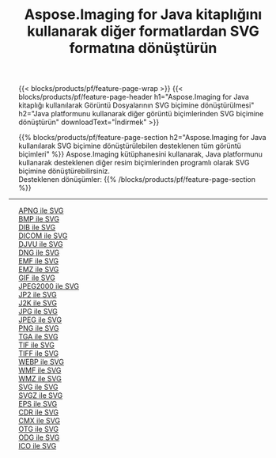 ﻿---
title: Aspose.Imaging for Java kitaplığını kullanarak diğer formatlardan SVG formatına dönüştürün 
weight: 3920
url: /tr/java/conversion/to/svg 
lang: tr
langdirlevel: 2
locales: zh-hans,ja,it,ru,de,es,fr,nl,id,lt,pl,pt,vi,tr,ko,zh-hant,ar,hi,th,sv,cs,uk,he
description: Aspose.Imaging'i kullanarak Java kullanan diğer biçimlerden SVG biçimine dönüştürebilirsiniz
---

{{< blocks/products/pf/feature-page-wrap >}}
{{< blocks/products/pf/feature-page-header h1="Aspose.Imaging for Java kitaplığı kullanılarak Görüntü Dosyalarının SVG biçimine dönüştürülmesi" h2="Java platformunu kullanarak diğer görüntü biçimlerinden SVG biçimine dönüştürün" downloadText="İndirmek" >}}


{{% blocks/products/pf/feature-page-section  h2="Aspose.Imaging for Java kullanılarak SVG biçimine dönüştürülebilen desteklenen tüm görüntü biçimleri" %}}
Aspose.Imaging kütüphanesini kullanarak, Java platformunu kullanarak desteklenen diğer resim biçimlerinden programlı olarak SVG biçimine dönüştürebilirsiniz.
<br/>
Desteklenen dönüşümler:
{{% /blocks/products/pf/feature-page-section %}}
<div class="container-fluid productfamilypage bg-gray">
    <div class="convertypes bg-gray agp-content section">
        <div class="container">
		<hr style="margin-left:-20px;"/>
		<div class="row other-converters">
		    <div class='col-md-2 other-converter remove-lp remove-rp'><a href="/imaging/tr/java/conversion/apng-to-svg" >APNG ile SVG</a></div>
<div class='col-md-2 other-converter remove-lp remove-rp'><a href="/imaging/tr/java/conversion/bmp-to-svg" >BMP ile SVG</a></div>
<div class='col-md-2 other-converter remove-lp remove-rp'><a href="/imaging/tr/java/conversion/dib-to-svg" >DIB ile SVG</a></div>
<div class='col-md-2 other-converter remove-lp remove-rp'><a href="/imaging/tr/java/conversion/dicom-to-svg" >DICOM ile SVG</a></div>
<div class='col-md-2 other-converter remove-lp remove-rp'><a href="/imaging/tr/java/conversion/djvu-to-svg" >DJVU ile SVG</a></div>
<div class='col-md-2 other-converter remove-lp remove-rp'><a href="/imaging/tr/java/conversion/dng-to-svg" >DNG ile SVG</a></div>
<div class='col-md-2 other-converter remove-lp remove-rp'><a href="/imaging/tr/java/conversion/emf-to-svg" >EMF ile SVG</a></div>
<div class='col-md-2 other-converter remove-lp remove-rp'><a href="/imaging/tr/java/conversion/emz-to-svg" >EMZ ile SVG</a></div>
<div class='col-md-2 other-converter remove-lp remove-rp'><a href="/imaging/tr/java/conversion/gif-to-svg" >GIF ile SVG</a></div>
<div class='col-md-2 other-converter remove-lp remove-rp'><a href="/imaging/tr/java/conversion/jpeg2000-to-svg" >JPEG2000 ile SVG</a></div>
<div class='col-md-2 other-converter remove-lp remove-rp'><a href="/imaging/tr/java/conversion/jp2-to-svg" >JP2 ile SVG</a></div>
<div class='col-md-2 other-converter remove-lp remove-rp'><a href="/imaging/tr/java/conversion/j2k-to-svg" >J2K ile SVG</a></div>
<div class='col-md-2 other-converter remove-lp remove-rp'><a href="/imaging/tr/java/conversion/jpg-to-svg" >JPG ile SVG</a></div>
<div class='col-md-2 other-converter remove-lp remove-rp'><a href="/imaging/tr/java/conversion/jpeg-to-svg" >JPEG ile SVG</a></div>
<div class='col-md-2 other-converter remove-lp remove-rp'><a href="/imaging/tr/java/conversion/png-to-svg" >PNG ile SVG</a></div>
<div class='col-md-2 other-converter remove-lp remove-rp'><a href="/imaging/tr/java/conversion/tga-to-svg" >TGA ile SVG</a></div>
<div class='col-md-2 other-converter remove-lp remove-rp'><a href="/imaging/tr/java/conversion/tif-to-svg" >TIF ile SVG</a></div>
<div class='col-md-2 other-converter remove-lp remove-rp'><a href="/imaging/tr/java/conversion/tiff-to-svg" >TIFF ile SVG</a></div>
<div class='col-md-2 other-converter remove-lp remove-rp'><a href="/imaging/tr/java/conversion/webp-to-svg" >WEBP ile SVG</a></div>
<div class='col-md-2 other-converter remove-lp remove-rp'><a href="/imaging/tr/java/conversion/wmf-to-svg" >WMF ile SVG</a></div>
<div class='col-md-2 other-converter remove-lp remove-rp'><a href="/imaging/tr/java/conversion/wmz-to-svg" >WMZ ile SVG</a></div>
<div class='col-md-2 other-converter remove-lp remove-rp'><a href="/imaging/tr/java/conversion/svg-to-svg" >SVG ile SVG</a></div>
<div class='col-md-2 other-converter remove-lp remove-rp'><a href="/imaging/tr/java/conversion/svgz-to-svg" >SVGZ ile SVG</a></div>
<div class='col-md-2 other-converter remove-lp remove-rp'><a href="/imaging/tr/java/conversion/eps-to-svg" >EPS ile SVG</a></div>
<div class='col-md-2 other-converter remove-lp remove-rp'><a href="/imaging/tr/java/conversion/cdr-to-svg" >CDR ile SVG</a></div>
<div class='col-md-2 other-converter remove-lp remove-rp'><a href="/imaging/tr/java/conversion/cmx-to-svg" >CMX ile SVG</a></div>
<div class='col-md-2 other-converter remove-lp remove-rp'><a href="/imaging/tr/java/conversion/otg-to-svg" >OTG ile SVG</a></div>
<div class='col-md-2 other-converter remove-lp remove-rp'><a href="/imaging/tr/java/conversion/odg-to-svg" >ODG ile SVG</a></div>
<div class='col-md-2 other-converter remove-lp remove-rp'><a href="/imaging/tr/java/conversion/ico-to-svg" >ICO ile SVG</a></div>
                </div>
        </div>
    </div>
</div>
<br/>

